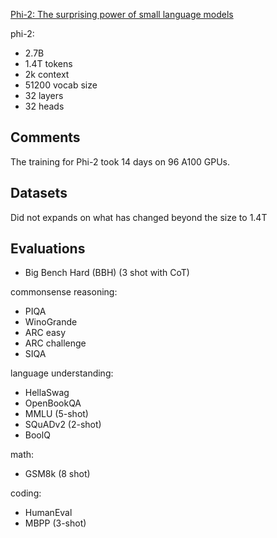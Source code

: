 [Phi-2: The surprising power of small language models](https://www.microsoft.com/en-us/research/blog/phi-2-the-surprising-power-of-small-language-models/)

phi-2:
- 2.7B 
- 1.4T tokens
- 2k context
- 51200 vocab size
- 32 layers
- 32 heads

## Comments

The training for Phi-2 took 14 days on 96 A100 GPUs.

## Datasets

Did not expands on what has changed beyond the size to 1.4T

## Evaluations
- Big Bench Hard (BBH) (3 shot with CoT)

commonsense reasoning: 
- PIQA
- WinoGrande
- ARC easy 
- ARC challenge
- SIQA

language understanding:
- HellaSwag
- OpenBookQA
- MMLU (5-shot)
- SQuADv2 (2-shot)
- BoolQ

math:
- GSM8k (8 shot)

coding:
- HumanEval
- MBPP (3-shot)